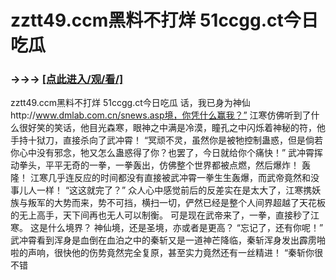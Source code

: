 # zztt49.ccm黑料不打烊 51ccgg.ct今日吃瓜

### →→→ <a href="http://3t3e.com/index.html">[点此进入/观/看/]</a>

zztt49.ccm黑料不打烊 51ccgg.ct今日吃瓜
话，我已身为神仙http://www.dmlab.com.cn/snews.asp境，你凭什么赢我？”
    江寒仿佛听到了什么很好笑的笑话，他目光森寒，眼神之中满是冷漠，瞳孔之中闪烁着神秘的符，他手持十狱刀，直接杀向了武冲霄！
    “冥顽不灵，虽然你是被牠控制蛊惑，但是倘若你心中没有邪念，牠又怎么蛊惑得了你？也罢了，今日就给你个痛快！”
    武冲霄挥动拳头，平平无奇的一拳，一拳轰出，仿佛整个世界都被点燃，然后爆炸！
    轰隆！
    江寒几乎连反应的时间都没有直接被武冲霄一拳生生轰爆，而武帝竟然和没事儿人一样！
    “这这就完了？”
    众人心中感觉前后的反差实在是太大了，江寒携妖族与叛军的大势而来，势不可挡，横扫一切，俨然已经是整个人间界超越了天花板的无上高手，天下间再也无人可以制衡。
    可是现在武帝来了，一拳，直接秒了江寒。
    这是什么境界？
    神仙境，还是圣境，亦或者是更高？
    “忘记了，还有你呢！”
    武冲霄看到浑身是血倒在血泊之中的秦斩又是一道神芒降临，秦斩浑身发出霹雳啪啦的声响，很快他的伤势竟然完全复原，甚至实力竟然还有一丝精进！
    “秦斩你很不错
